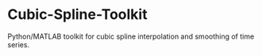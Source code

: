 # Cubic-Spline-Toolkit
Python/MATLAB toolkit for cubic spline interpolation and smoothing of time series.
